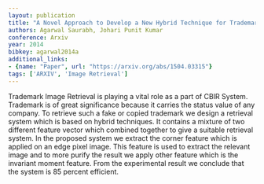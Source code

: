 ```yaml
---
layout: publication
title: "A Novel Approach to Develop a New Hybrid Technique for Trademark Image Retrieval"
authors: Agarwal Saurabh, Johari Punit Kumar
conference: Arxiv
year: 2014
bibkey: agarwal2014a
additional_links:
- {name: "Paper", url: "https://arxiv.org/abs/1504.03315"}
tags: ['ARXIV', 'Image Retrieval']
---
```

Trademark Image Retrieval is playing a vital role as a part of CBIR System. Trademark is of great significance because it carries the status value of any company. To retrieve such a fake or copied trademark we design a retrieval system which is based on hybrid techniques. It contains a mixture of two different feature vector which combined together to give a suitable retrieval system. In the proposed system we extract the corner feature which is applied on an edge pixel image. This feature is used to extract the relevant image and to more purify the result we apply other feature which is the invariant moment feature. From the experimental result we conclude that the system is 85 percent efficient.
